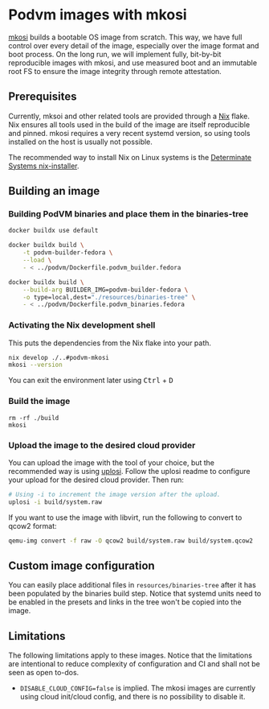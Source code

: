 # Podvm images with mkosi

[mkosi](https://github.com/systemd/mkosi) builds a bootable OS image from scratch. This way, we have full control over every detail of the image, especially over the image format and boot process. On the long run, we will implement fully, bit-by-bit reproducible images with mkosi, and use measured boot and an immutable root FS to ensure the image integrity through remote attestation.

## Prerequisites

Currently, mksoi and other related tools are provided through a [Nix](https://nixos.org/) flake. Nix ensures all tools used in the build of the image are itself reproducible and pinned. mkosi requires a very recent systemd version, so using tools installed on the host is usually not possible.

The recommended way to install Nix on Linux systems is the [Determinate Systems nix-installer](https://github.com/DeterminateSystems/nix-installer).


## Building an image

### Building PodVM binaries and place them in the binaries-tree

```sh
docker buildx use default

docker buildx build \
    -t podvm-builder-fedora \
    --load \
    - < ../podvm/Dockerfile.podvm_builder.fedora

docker buildx build \
    --build-arg BUILDER_IMG=podvm-builder-fedora \
    -o type=local,dest="./resources/binaries-tree" \
    - < ../podvm/Dockerfile.podvm_binaries.fedora
```

### Activating the Nix development shell

This puts the dependencies from the Nix flake into your path.

```sh
nix develop ./..#podvm-mkosi
mkosi --version
```

You can exit the environment later using <kbd>Ctrl</kbd> + <kbd>D</kbd>

### Build the image

```
rm -rf ./build
mkosi
```

### Upload the image to the desired cloud provider

You can upload the image with the tool of your choice, but the recommended way is using [uplosi](https://github.com/edgelesssys/uplosi). Follow the uplosi readme to configure your upload for the desired cloud provider. Then run:

```sh
# Using -i to increment the image version after the upload.
uplosi -i build/system.raw
```

If you want to use the image with libvirt, run the following to convert to qcow2 format:

```sh
qemu-img convert -f raw -O qcow2 build/system.raw build/system.qcow2
```

## Custom image configuration

You can easily place additional files in `resources/binaries-tree` after it has been populated by the
binaries build step. Notice that systemd units need to be enabled in the presets and links in the tree
won't be copied into the image.

## Limitations

The following limitations apply to these images. Notice that the limitations are intentional to
reduce complexity of configuration and CI and shall not be seen as open to-dos.

- `DISABLE_CLOUD_CONFIG=false` is implied. The mkosi images are currently using
    cloud init/cloud config, and there is no possibility to disable it.
